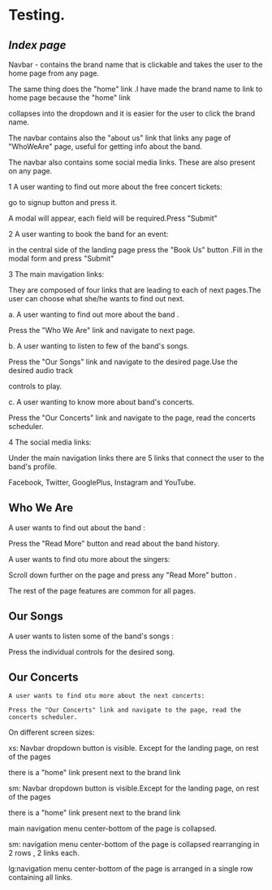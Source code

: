 
Testing.
===

*Index page*
---

Navbar - contains the brand name that is clickable and takes the user to the home page from any page.

The same thing does the "home" link .I have made the brand name to link to home page because the "home" link 

collapses into the dropdown and it is easier for the user to click the brand name.

The navbar contains also the "about us" link that links any page of "WhoWeAre" page, useful for getting info about the band.

The navbar also contains some social media links. These are also present on any page.


1 A user wanting to find out more about the free concert tickets:

go to signup button and press it.

A modal will appear, each field will be required.Press "Submit"

2 A user wanting to book the band for an event:

in the central side of the landing page press the "Book Us" button .Fill in the modal form and press "Submit"

3 The main mavigation links:

They are composed of four links that are leading to each of next pages.The user can choose what she/he wants to find out next.

 a. A user wanting to find out more about the band .
 
  Press the "Who We Are" link and navigate to next page.
  
 b. A user wanting to listen to few of the band's songs.
 
  Press the "Our Songs" link and navigate to the desired page.Use the desired audio track
  
  controls to play.
  
 c. A user wanting to know more about band's concerts.
 
  Press the "Our Concerts" link and navigate to the page, read the concerts scheduler.
  
  4 The social media links:
  
  Under the main navigation links there are 5 links that connect the user to the band's profile.
  
  Facebook, Twitter, GooglePlus, Instagram and YouTube. 
  
  
  Who We Are 
  ---
  
  A user wants to find out about the band :
  
  Press the "Read More" button and read about the band history.
  
  A user wants to find otu more about the singers:
  
  Scroll down further on the page and press any "Read More" button .
  
  The rest of the page features are common for all pages.

   Our Songs
   ---
   A user wants to listen some of  the band's songs :
   
   Press the individual controls for the desired song.
   
   
   Our Concerts 
   ---
    A user wants to find otu more about the next concerts:
    
    Press the "Our Concerts" link and navigate to the page, read the concerts scheduler.


On different screen sizes:

xs: Navbar  dropdown button is visible. Except for the landing page, on rest of the pages 

there is a "home" link present next to the brand link

sm: Navbar  dropdown button is visible.Except for the landing page, on rest of the pages 

there is a "home" link present next to the brand link

main navigation menu center-bottom of the page is collapsed.

sm: navigation menu center-bottom of the page is collapsed rearranging in 2 rows , 2 links each.

lg:navigation menu center-bottom of the page is arranged in a single row containing all links.

